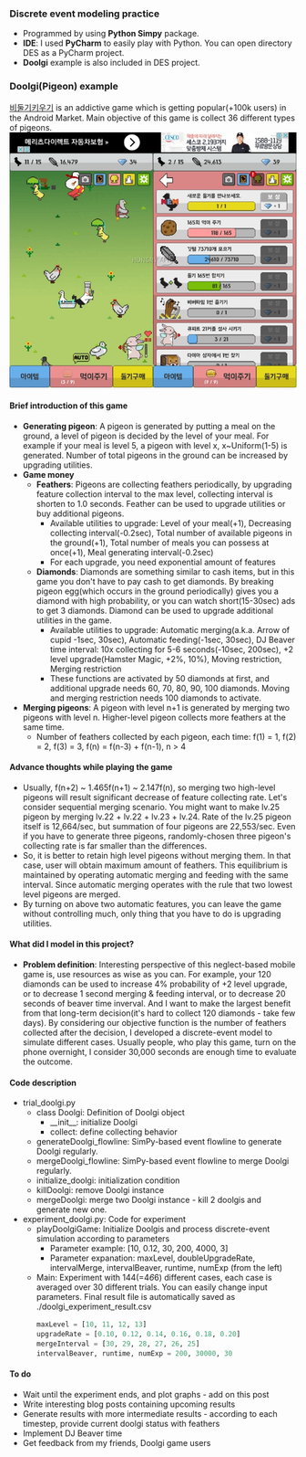 ### Discrete event modeling practice
* Programmed by using __Python Simpy__ package.
* __IDE__: I used __PyCharm__ to easily play with Python. You can open directory DES as a PyCharm project.
* __Doolgi__ example is also included in DES project.

### Doolgi(Pigeon) example
[비둘기키우기](https://play.google.com/store/apps/details?id=com.Mouse_Duck.DoveGame&hl=ko) is an addictive game which is getting popular(+100k users) in the Android Market. Main objective of this game is collect 36 different types of pigeons. 
![Screenshot](./screenshot/doolgi_screenshot.jpg)

#### Brief introduction of this game
* __Generating pigeon__: A pigeon is generated by putting a meal on the ground, a level of pigeon is decided by the level of your meal. For example if your meal is level 5, a pigeon with level x, x~Uniform(1-5) is generated. Number of total pigeons in the ground can be increased by upgrading utilities.  
* __Game money__
	* __Feathers__: Pigeons are collecting feathers periodically, by upgrading feature collection interval to the max level, collecting interval is shorten to 1.0 seconds. Feather can be used to upgrade utilities or buy additional pigeons. 
		* Available utilities to upgrade: Level of your meal(+1), Decreasing collecting interval(-0.2sec), Total number of available pigeons in the ground(+1), Total number of meals you can possess at once(+1), Meal generating interval(-0.2sec)
		* For each upgrade, you need exponential amount of features
	* __Diamonds__: Diamonds are something similar to cash items, but in this game you don't have to pay cash to get diamonds. By breaking pigeon egg(which occurs in the ground periodically) gives you a diamond with high probability, or you can watch short(15-30sec) ads to get 3 diamonds. Diamond can be used to upgrade additional utilities in the game.
		* Available utilities to upgrade: Automatic merging(a.k.a. Arrow of cupid -1sec, 30sec), Automatic feeding(-1sec, 30sec), DJ Beaver time interval: 10x collecting for 5-6 seconds(-10sec, 200sec), +2 level upgrade(Hamster Magic, +2%, 10%), Moving restriction, Merging restriction
		* These functions are activated by 50 diamonds at first, and additional upgrade needs 60, 70, 80, 90, 100 diamonds. Moving and merging restriction needs 100 diamonds to activate.
* __Merging pigeons__: A pigeon with level n+1 is generated by merging two pigeons with level n. Higher-level pigeon collects more feathers at the same time. 
	* Number of feathers collected by each pigeon, each time: f(1) = 1, f(2) = 2, f(3) = 3, f(n) = f(n-3) + f(n-1), n > 4 


#### Advance thoughts while playing the game
* Usually, f(n+2) ~ 1.465f(n+1) ~ 2.147f(n), so merging two high-level pigeons will result significant decrease of feature collecting rate. Let's consider sequential merging scenario. You might want to make lv.25 pigeon by merging lv.22 + lv.22 + lv.23 + lv.24. Rate of the lv.25 pigeon itself is 12,664/sec, but summation of four pigeons are 22,553/sec. Even if you have to generate three pigeons, randomly-chosen three pigeon's collecting rate is far smaller than the differences.
* So, it is better to retain high level pigeons without merging them. In that case, user will obtain maximum amount of feathers. This equilibrium is maintained by operating automatic merging and feeding with the same interval. Since automatic merging operates with the rule that two lowest level pigeons are merged. 
* By turning on above two automatic features, you can leave the game without controlling much, only thing that you have to do is upgrading utilities.


#### What did I model in this project?
* __Problem definition__: Interesting perspective of this neglect-based mobile game is, use resources as wise as you can. For example, your 120 diamonds can be used to increase 4% probability of +2 level upgrade, or to decrease 1 second merging & feeding interval, or to decrease 20 seconds of beaver time inverval. And I want to make the largest benefit from that long-term decision(it's hard to collect 120 diamonds - take few days). By considering our objective function is the number of feathers collected after the decision, I developed a discrete-event model to simulate different cases. Usually people, who play this game, turn on the phone overnight, I consider 30,000 seconds are enough time to evaluate the outcome.

#### Code description
* trial_doolgi.py
	* class Doolgi: Definition of Doolgi object
		* \_\_init\_\_: initialize Doolgi
		* collect: define collecting behavior
	* generateDoolgi_flowline: SimPy-based event flowline to generate Doolgi regularly.
	* mergeDoolgi_flowline: SimPy-based event flowline to merge Doolgi regularly.
	* initialize_doolgi: initialization condition
	* killDoolgi: remove Doolgi instance
	* mergeDoolgi: merge two Doolgi instance - kill 2 doolgis and generate new one.
* experiment_doolgi.py: Code for experiment
	* playDoolgiGame: Initialize Doolgis and process discrete-event simulation according to parameters
		* Parameter example: [10, 0.12, 30, 200, 4000, 3]
		* Parameter expanation: maxLevel, doubleUpgradeRate, intervalMerge, intervalBeaver, runtime, numExp (from the left)
	* Main: Experiment with 144(=4*6*6) different cases, each case is averaged over 30 different trials. You can easily change input parameters. Final result file is automatically saved as ./doolgi_experiment_result.csv 
		```python
		maxLevel = [10, 11, 12, 13]
		upgradeRate = [0.10, 0.12, 0.14, 0.16, 0.18, 0.20]
		mergeInterval = [30, 29, 28, 27, 26, 25]
		intervalBeaver, runtime, numExp = 200, 30000, 30
		```

#### To do
* Wait until the experiment ends, and plot graphs - add on this post
* Write interesting blog posts containing upcoming results
* Generate results with more intermediate results - according to each timestep, provide current doolgi status with feathers
* Implement DJ Beaver time
* Get feedback from my friends, Doolgi game users
